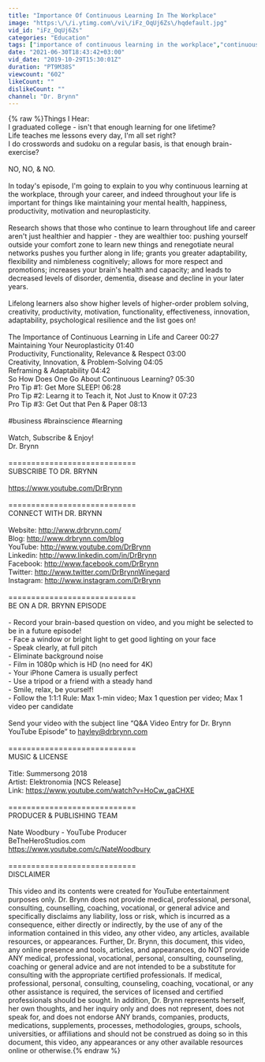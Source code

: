 ```yaml
---
title: "Importance Of Continuous Learning In The Workplace"
image: "https:\/\/i.ytimg.com\/vi\/iFz_OqUj6Zs\/hqdefault.jpg"
vid_id: "iFz_OqUj6Zs"
categories: "Education"
tags: ["importance of continuous learning in the workplace","continuous learning","workplace learning"]
date: "2021-06-30T18:43:42+03:00"
vid_date: "2019-10-29T15:30:01Z"
duration: "PT9M38S"
viewcount: "602"
likeCount: ""
dislikeCount: ""
channel: "Dr. Brynn"
---
```

{% raw %}Things I Hear:<br />I graduated college - isn't that enough learning for one lifetime?<br />Life teaches me lessons every day, I'm all set right?<br />I do crosswords and sudoku on a regular basis, is that enough brain-exercise?<br /><br />NO, NO, &amp; NO.<br /><br />In today's episode, I'm going to explain to you why continuous learning at the workplace, through your career, and indeed throughout your life is important for things like maintaining your mental health, happiness, productivity, motivation and neuroplasticity.<br /><br />Research shows that those who continue to learn throughout life and career aren't just healthier and happier - they are wealthier too: pushing yourself outside your comfort zone to learn new things and renegotiate neural networks pushes you further along in life; grants you greater adaptability, flexibility and nimbleness cognitively; allows for more respect and promotions; increases your brain's health and capacity; and leads to decreased levels of disorder, dementia, disease and decline in your later years.<br /><br />Lifelong learners also show higher levels of higher-order problem solving, creativity, productivity, motivation, functionality, effectiveness, innovation, adaptability, psychological resilience and the list goes on!<br /><br />The Importance of Continuous Learning in Life and Career 00:27<br />Maintaining Your Neuroplasticity 01:40<br />Productivity, Functionality, Relevance &amp; Respect 03:00<br />Creativity, Innovation, &amp; Problem-Solving 04:05<br />Reframing &amp; Adaptability 04:42<br />So How Does One Go About Continuous Learning? 05:30<br />Pro Tip #1: Get More SLEEP! 06:28<br />Pro Tip #2: Learng it to Teach it, Not Just to Know it 07:23<br />Pro Tip #3: Get Out that Pen &amp; Paper 08:13<br /><br />#business #brainscience #learning <br /><br />Watch, Subscribe &amp; Enjoy!<br />Dr. Brynn<br /><br />============================<br />SUBSCRIBE TO DR. BRYNN<br /><br /><a rel="nofollow" target="blank" href="https://www.youtube.com/DrBrynn">https://www.youtube.com/DrBrynn</a><br /><br />============================<br />CONNECT WITH DR. BRYNN<br /><br />Website: <a rel="nofollow" target="blank" href="http://www.drbrynn.com/">http://www.drbrynn.com/</a><br />Blog: <a rel="nofollow" target="blank" href="http://www.drbrynn.com/blog">http://www.drbrynn.com/blog</a><br />YouTube: <a rel="nofollow" target="blank" href="http://www.youtube.com/DrBrynn">http://www.youtube.com/DrBrynn</a><br />Linkedin: <a rel="nofollow" target="blank" href="http://www.linkedin.com/in/DrBrynn">http://www.linkedin.com/in/DrBrynn</a><br />Facebook: <a rel="nofollow" target="blank" href="http://www.facebook.com/DrBrynn">http://www.facebook.com/DrBrynn</a><br />Twitter: <a rel="nofollow" target="blank" href="http://www.twitter.com/DrBrynnWinegard">http://www.twitter.com/DrBrynnWinegard</a><br />Instagram: <a rel="nofollow" target="blank" href="http://www.instagram.com/DrBrynn">http://www.instagram.com/DrBrynn</a><br /><br />============================<br />BE ON A DR. BRYNN EPISODE<br /><br />- Record your brain-based question on video, and you might be selected to be in a future episode!<br />- Face a window or bright light to get good lighting on your face<br />- Speak clearly, at full pitch<br />- Eliminate background noise<br />- Film in 1080p which is HD (no need for 4K)<br />- Your iPhone Camera is usually perfect<br />- Use a tripod or a friend with a steady hand<br />- Smile, relax, be yourself!<br />- Follow the 1:1:1 Rule: Max 1-min video; Max 1 question per video; Max 1 video per candidate<br /><br />Send your video with the subject line “Q&amp;A Video Entry for Dr. Brynn YouTube Episode” to hayley@drbrynn.com<br /><br />============================<br />MUSIC &amp; LICENSE<br /><br />Title: Summersong 2018<br />Artist: Elektronomia [NCS Release]<br />Link: <a rel="nofollow" target="blank" href="https://www.youtube.com/watch?v=HoCw_gaCHXE">https://www.youtube.com/watch?v=HoCw_gaCHXE</a><br /><br />============================<br />PRODUCER &amp; PUBLISHING TEAM<br /><br />Nate Woodbury - YouTube Producer<br />BeTheHeroStudios.com<br /><a rel="nofollow" target="blank" href="https://www.youtube.com/c/NateWoodbury">https://www.youtube.com/c/NateWoodbury</a><br /> <br />============================<br />DISCLAIMER<br /><br />This video and its contents were created for YouTube entertainment purposes only. Dr. Brynn does not provide medical, professional, personal, consulting, counselling, coaching, vocational, or general advice and specifically disclaims any liability, loss or risk, which is incurred as a consequence, either directly or indirectly, by the use of any of the information contained in this video, any other video, any articles, available resources, or appearances. Further, Dr. Brynn, this document, this video, any online presence and tools, articles, and appearances, do NOT provide ANY medical, professional, vocational, personal, consulting, counseling, coaching or general advice and are not intended to be a substitute for consulting with the appropriate certified professionals. If medical, professional, personal, consulting, counseling, coaching, vocational, or any other assistance is required, the services of licensed and certified professionals should be sought. In addition, Dr. Brynn represents herself, her own thoughts, and her inquiry only and does not represent, does not speak for, and does not endorse ANY brands, companies, products, medications, supplements, processes, methodologies, groups, schools, universities, or affiliations and should not be construed as doing so in this document, this video, any appearances or any other available resources online or otherwise.{% endraw %}
